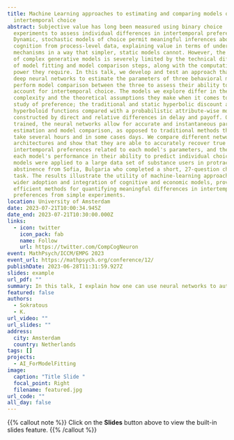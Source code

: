 ```yaml
---
title: Machine Learning approaches to estimating and comparing models of
  intertemporal choice
abstract: Subjective value has long been measured using binary choice
  experiments to assess individual differences in intertemporal preferences.
  Dynamic, stochastic models of choice permit meaningful inferences about
  cognition from process-level data, explaining value in terms of underlying
  mechanisms in a way that simpler, static models cannot. However, the usability
  of complex generative models is severely limited by the technical difficulty
  of model fitting and model comparison steps, along with the computational
  power they require. In this talk, we develop and test an approach that uses
  deep neural networks to estimate the parameters of three behavioral models and
  perform model comparison between the three to assess their ability to better
  account for intertemporal choice. The models we explore differ in their
  complexity and the theoretical assumptions they make when it comes to the
  study of preference; the traditional and static hyperbolic discount and
  hyperboloid functions compared with a probabilistic attribute-wise model
  constructed by direct and relative differences in delay and payoff. Once
  trained, the neural networks allow for accurate and instantaneous parameter
  estimation and model comparison, as opposed to traditional methods that can
  take several hours and in some cases days. We compare different network
  architectures and show that they are able to accurately recover true
  intertemporal preferences related to each model's parameters, and then compare
  each model's performance in their ability to predict individual choice. The
  models were applied to a large data set of substance users in protracted
  abstinence from Sofia, Bulgaria who completed a short, 27-question choice
  task. The results illustrate the utility of machine-learning approaches for
  wider adoption and integration of cognitive and economic models, providing
  efficient methods for quantifying meaningful differences in intertemporal
  preferences from simple experiments.
location: University of Amsterdam
date: 2023-07-21T10:00:34.945Z
date_end: 2023-07-21T10:30:00.000Z
links:
  - icon: twitter
    icon_pack: fab
    name: Follow
    url: https://twitter.com/CompCogNeuron
event: MathPsych/ICCM/EMPG 2023
event_url: https://mathpsych.org/conference/12/
publishDate: 2023-06-28T11:31:59.927Z
slides: example
url_pdf: ""
summary: In this talk, I explain how one can use neural networks to automate model fitting and model comparison for three models of intertemporal choice. The method developed here can be applied to any arbitrary model. 
featured: false
authors:
  - Sokratous
  - K.
url_video: ""
url_slides: ""
address:
  city: Amsterdam
  country: Netherlands
tags: []
projects:
  - AI_ForModelFitting
image:
  caption: "Title Slide "
  focal_point: Right
  filename: featured.jpg
url_code: ""
all_day: false
---
```


{{% callout note %}}
Click on the **Slides** button above to view the built-in slides feature.
{{% /callout %}}





